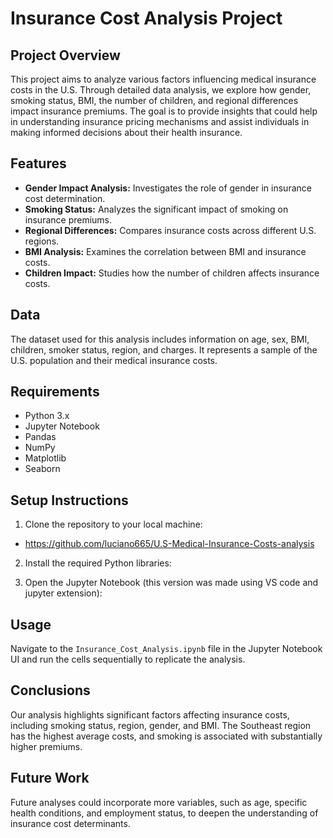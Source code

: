# Insurance Cost Analysis Project

## Project Overview

This project aims to analyze various factors influencing medical insurance costs in the U.S. Through detailed data analysis, we explore how gender, smoking status, BMI, the number of children, and regional differences impact insurance premiums. The goal is to provide insights that could help in understanding insurance pricing mechanisms and assist individuals in making informed decisions about their health insurance.

## Features

- **Gender Impact Analysis:** Investigates the role of gender in insurance cost determination.
- **Smoking Status:** Analyzes the significant impact of smoking on insurance premiums.
- **Regional Differences:** Compares insurance costs across different U.S. regions.
- **BMI Analysis:** Examines the correlation between BMI and insurance costs.
- **Children Impact:** Studies how the number of children affects insurance costs.

## Data

The dataset used for this analysis includes information on age, sex, BMI, children, smoker status, region, and charges. It represents a sample of the U.S. population and their medical insurance costs.

## Requirements

- Python 3.x
- Jupyter Notebook
- Pandas
- NumPy
- Matplotlib
- Seaborn

## Setup Instructions

1. Clone the repository to your local machine:
  - https://github.com/luciano665/U.S-Medical-Insurance-Costs-analysis

2. Install the required Python libraries:

3. Open the Jupyter Notebook (this version was made using VS code and jupyter extension):


## Usage

Navigate to the `Insurance_Cost_Analysis.ipynb` file in the Jupyter Notebook UI and run the cells sequentially to replicate the analysis.

## Conclusions

Our analysis highlights significant factors affecting insurance costs, including smoking status, region, gender, and BMI. The Southeast region has the highest average costs, and smoking is associated with substantially higher premiums.

## Future Work

Future analyses could incorporate more variables, such as age, specific health conditions, and employment status, to deepen the understanding of insurance cost determinants.



